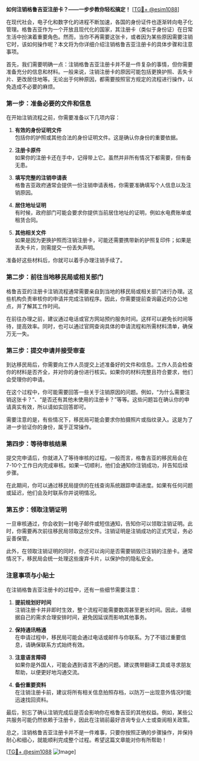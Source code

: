 **如何注销格鲁吉亚注册卡？——一步步教你轻松搞定！** [[TG💪+ @esim1088](https://t.me/s/esim1088)]

在现代社会，电子化和数字化的进程不断加速，各国的身份证件也逐渐转向电子化管理。格鲁吉亚作为一个开放且现代化的国家，其注册卡（类似于身份证）在日常生活中扮演着重要角色。然而，当你不再需要这张卡，或者因为某些原因需要注销它时，该如何操作呢？本文将为你详细介绍注销格鲁吉亚注册卡的具体步骤和注意事项。

首先，我们需要明确一点：注销格鲁吉亚注册卡并不是一件复杂的事情，但你需要准备充分的信息和材料。一般来说，注销注册卡的原因可能包括更换护照、丢失卡片、更改居住地等。无论出于何种原因，都需要按照官方规定的流程进行操作，以免造成不必要的麻烦。

### 第一步：准备必要的文件和信息

在开始注销流程之前，你需要准备以下几项内容：

1. **有效的身份证明文件**  
   包括你的护照或其他合法的身份证明文件。这是确认你身份的重要依据。

2. **注册卡原件**  
   如果你的注册卡还在手中，记得带上它。虽然并非所有情况下都需要，但有备无患。

3. **填写完整的注销申请表**  
   格鲁吉亚政府通常会提供一份注销申请表格，你需要准确填写个人信息以及注销原因。

4. **居住地址证明**  
   有时候，政府部门可能会要求你提供当前居住地址的证明，例如水电费账单或租赁合同。

5. **其他相关文件**  
   如果是因为更换护照而注销注册卡，可能还需要携带新的护照复印件；如果是丢失卡片，则需提交一份丢失声明。

准备好这些材料后，你就可以着手办理注销手续了。

### 第二步：前往当地移民局或相关部门

格鲁吉亚的注册卡注销流程通常需要亲自到当地的移民局或相关部门进行办理。这些机构负责审核你的申请并完成注销程序。因此，你需要提前查询最近的办公地点，并了解其工作时间。

在前往办理之前，建议通过电话或官方网站预约服务时间。这样可以避免长时间等待，提高效率。同时，也可以通过官网查询具体的申请流程和所需材料清单，确保万无一失。

### 第三步：提交申请并接受审查

到达移民局后，你需要向工作人员提交上述准备好的文件和信息。工作人员会检查你的材料是否齐全，并对你的身份进行核实。如果你的材料完整且符合要求，他们会受理你的申请。

在这个过程中，你可能需要回答一些关于注销原因的问题。例如，“为什么需要注销这张卡？”、“是否还有其他未使用的注册卡？”等等。这些问题旨在确认你的申请真实有效，所以请如实回答即可。

需要注意的是，有些情况下，移民局可能会要求你拍摄照片或指纹录入。这是为了进一步验证你的身份，属于正常操作。

### 第四步：等待审核结果

提交完申请后，你就进入了等待审核的过程。一般而言，格鲁吉亚的移民局会在7-10个工作日内完成审核。如果一切顺利，他们会通知你注销成功，并告知后续步骤。

在此期间，你可以通过移民局提供的在线查询系统跟踪申请进度。如果有任何问题或延迟，他们会及时联系你并说明情况。

### 第五步：领取注销证明

一旦审核通过，你会收到一封电子邮件或短信通知，告知你可以领取注销证明。此时，你需要再次前往移民局领取这份文件。注销证明是注销成功的正式凭证，务必妥善保管。

此外，在领取注销证明的同时，你还可以询问是否需要销毁已注销的注册卡。通常情况下，移民局会统一处理这些废弃卡片，以保护你的隐私安全。

### 注意事项与小贴士

在注销格鲁吉亚注册卡的过程中，还有一些细节需要注意：

1. **提前规划好时间**  
   注销注册卡并非即时生效，整个流程可能需要数周甚至更长时间。因此，请根据自己的需求合理安排时间，避免因延误而影响其他事务。

2. **保持通讯畅通**  
   在申请过程中，移民局可能会通过电话或邮件与你联系。为了不错过重要信息，请确保联系方式始终有效。

3. **注意语言障碍**  
   如果你是外国人，可能会遇到语言不通的问题。建议携带翻译工具或寻求朋友帮助，以便更好地沟通交流。

4. **备份重要资料**  
   在注销注册卡前，建议将所有相关信息拍照存档，以防万一出现意外情况时能迅速找回资料。

最后，别忘了确认注销完成后是否会影响你在格鲁吉亚的其他权益。例如，某些公共服务可能仍然依赖于注册卡，因此在注销前最好咨询专业人士或查阅相关政策。

总之，注销格鲁吉亚注册卡并不是一件难事，只要你按照正确的步骤操作，并保持耐心和细心，就能顺利完成整个过程。希望这篇文章能对你有所帮助！

[[TG💪+ @esim1088](https://t.me/s/esim1088) ![Image](https://i.postimg.cc/4NQfJmqS/Snipaste-2025-05-13-00-14-12.png)]